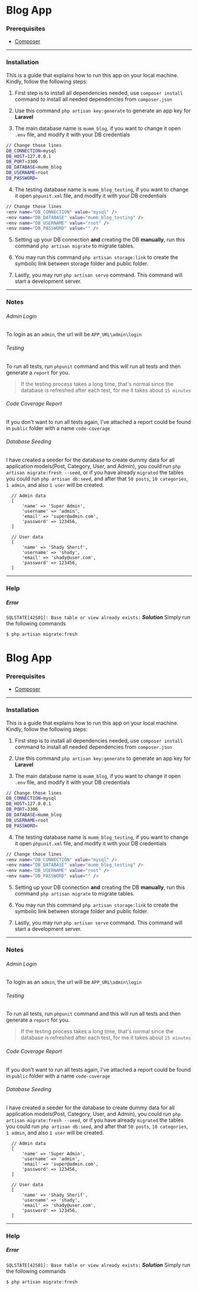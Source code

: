 # Blog App
### Prerequisites
* [Composer](https://getcomposer.org/download/ "Download Composer")

-----------------------------------------------------------------------------------

### Installation
This is a guide that explains how to run this app on your local machine. Kindly, follow the following steps:

  1. First step is to install all dependencies needed, use `composer install` command to install all needed dependencies from `composer.json`
  
  2. Use this command `php artisan key:generate` to generate an app key for **Laravel** 

  3. The main database name is `mumm_blog`, if you want to change it open `.env` file, and modify it with your DB credentials
 ```sh
// Change those lines
DB_CONNECTION=mysql
DB_HOST=127.0.0.1
DB_PORT=3306
DB_DATABASE=mumm_blog
DB_USERNAME=root
DB_PASSWORD=
 ```
 
 4. The testing database name is `mumm_blog_testing`, if you want to change it open `phpunit.xml` file, and modify it with your DB credentials
 ```sh
 // Change those lines
<env name="DB_CONNECTION" value="mysql" />
<env name="DB_DATABASE" value="mumm_blog_testing" />
<env name="DB_USERNAME" value="root" />        
<env name="DB_PASSWORD" value="" />
 ```
  5. Setting up your DB connection **and** creating the DB **manually**, run this command `php artisan migrate` to migrate tables.
  
  6. You may run this command `php artisan storage:link` to create the symbolic link between storage folder and public folder.
  
  7. Lastly, you may run `php artisan serve` command. This command will start a development server.

___

### Notes

###### Admin Login

To login as an `admin`, the url will be `APP_URL\admin\login`


###### Testing

To run all tests, run `phpunit` command and this will run all tests and then generate a `report` for you.
> If the testing process takes a long time, that's normal since the database is refreshed after each test, for me it takes about `15 minutes`


###### Code Coverage Report

If you don't want to run all tests again, I've attached a report could be found in `public` folder with a name `code-coverage`


###### Database Seeding

I have created a seeder for the database to create dummy data for all application models(Post, Category, User, and Admin), you could run `php artisan migrate:fresh --seed`, or if you have already `migrated` the tables you could run `php artisan db:seed`, and after that `50 posts`, `10 categories`, `1 admin`, and also `1 user` will be created.
```
  // Admin data
  [
      'name' => 'Super Admin',
      'username' => 'admin',
      'email' => 'super@admin.com',
      'password' => 123456,
  ]
  
  // User data
  [
      'name' => 'Shady Sherif',
      'username' => 'shady',
      'email' => 'shady@user.com',
      'password' => 123456,
  ]
```
___

### Help

##### Error
`SQLSTATE[42S01]: Base table or view already exists:`
_**Solution**_
Simply run the following commands
``` sh
$ php artisan migrate:fresh
```
# Blog App
### Prerequisites
* [Composer](https://getcomposer.org/download/ "Download Composer")

-----------------------------------------------------------------------------------

### Installation
This is a guide that explains how to run this app on your local machine. Kindly, follow the following steps:

  1. First step is to install all dependencies needed, use `composer install` command to install all needed dependencies from `composer.json`
  
  2. Use this command `php artisan key:generate` to generate an app key for **Laravel** 

  3. The main database name is `mumm_blog`, if you want to change it open `.env` file, and modify it with your DB credentials
 ```sh
// Change those lines
DB_CONNECTION=mysql
DB_HOST=127.0.0.1
DB_PORT=3306
DB_DATABASE=mumm_blog
DB_USERNAME=root
DB_PASSWORD=
 ```
 
 4. The testing database name is `mumm_blog_testing`, if you want to change it open `phpunit.xml` file, and modify it with your DB credentials
 ```sh
 // Change those lines
<env name="DB_CONNECTION" value="mysql" />
<env name="DB_DATABASE" value="mumm_blog_testing" />
<env name="DB_USERNAME" value="root" />        
<env name="DB_PASSWORD" value="" />
 ```
  5. Setting up your DB connection **and** creating the DB **manually**, run this command `php artisan migrate` to migrate tables.
  
  6. You may run this command `php artisan storage:link` to create the symbolic link between storage folder and public folder.
  
  7. Lastly, you may run `php artisan serve` command. This command will start a development server.

___

### Notes

###### Admin Login

To login as an `admin`, the url will be `APP_URL\admin\login`


###### Testing

To run all tests, run `phpunit` command and this will run all tests and then generate a `report` for you.
> If the testing process takes a long time, that's normal since the database is refreshed after each test, for me it takes about `15 minutes`


###### Code Coverage Report

If you don't want to run all tests again, I've attached a report could be found in `public` folder with a name `code-coverage`


###### Database Seeding

I have created a seeder for the database to create dummy data for all application models(Post, Category, User, and Admin), you could run `php artisan migrate:fresh --seed`, or if you have already `migrated` the tables you could run `php artisan db:seed`, and after that `50 posts`, `10 categories`, `1 admin`, and also `1 user` will be created.
```
  // Admin data
  [
      'name' => 'Super Admin',
      'username' => 'admin',
      'email' => 'super@admin.com',
      'password' => 123456,
  ]
  
  // User data
  [
      'name' => 'Shady Sherif',
      'username' => 'shady',
      'email' => 'shady@user.com',
      'password' => 123456,
  ]
```
___

### Help

##### Error
`SQLSTATE[42S01]: Base table or view already exists:`
_**Solution**_
Simply run the following commands
``` sh
$ php artisan migrate:fresh
```
